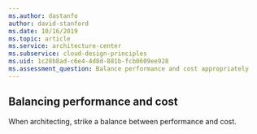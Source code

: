 ```yaml
---
ms.author: dastanfo
author: david-stanford
ms.date: 10/16/2019
ms.topic: article
ms.service: architecture-center
ms.subservice: cloud-design-principles
ms.uid: 1c28b8ad-c6e4-4d8d-881b-fcb0609ee928
ms.assessment_question: Balance performance and cost appropriately
---
```

## Balancing performance and cost

When architecting, strike a balance between performance and cost.
